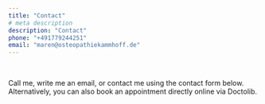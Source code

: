 ```yaml
---
title: "Contact"
# meta description
description: "Contact"
phone: "+491779244251"
email: "maren@osteopathiekammhoff.de"
---
```


<br>

Call me, write me an email, or contact me using the contact form below. Alternatively, you can also book an appointment directly online via Doctolib.






